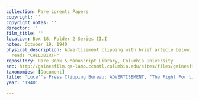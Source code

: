 ```yaml
---
collection: Pare Lorentz Papers
copyright: ''
copyright_notes: ''
director: ''
film_title: ''
location: Box 18, Folder 2 Series II.I
notes: October 19, 1940
physical_description: Advertisement clipping with brief article below. Large font
  reads "CHILDBIRTH"
repository: Rare Book & Manuscript Library, Columbia University
src: http://gainesfilm.qa-lamp.ccnmtl.columbia.edu/sites/files/gainesfilm/images/1000102022.jpg
taxonomies: [Document]
title: 'Luce''s Press Clipping Bureau: ADVERTISEMENT, "The Fight For Life"'
year: '1940'

---
```

